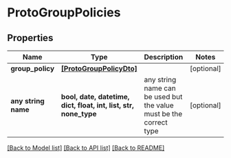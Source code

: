 # ProtoGroupPolicies


## Properties
Name | Type | Description | Notes
------------ | ------------- | ------------- | -------------
**group_policy** | [**[ProtoGroupPolicyDto]**](ProtoGroupPolicyDto.md) |  | [optional] 
**any string name** | **bool, date, datetime, dict, float, int, list, str, none_type** | any string name can be used but the value must be the correct type | [optional]

[[Back to Model list]](../README.md#documentation-for-models) [[Back to API list]](../README.md#documentation-for-api-endpoints) [[Back to README]](../README.md)


